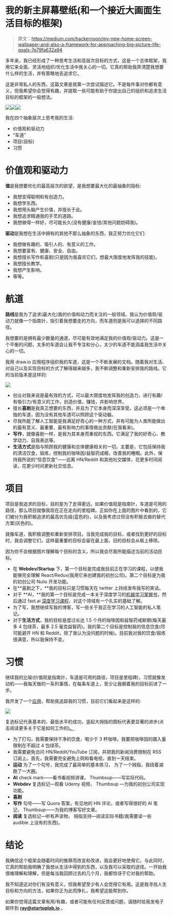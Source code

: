 # 我的新主屏幕壁纸(和一个接近大画面生活目标的框架)

> 原文：<https://medium.com/hackernoon/my-new-home-screen-wallpaper-and-also-a-framework-for-approaching-big-picture-life-goals-7e79fa632a94>

多年来，我已经形成了一种思考生活和高层次目标的方式，这是一个总体框架，我用它来全面、灵活地组织/优化生活中我关心的一切。它真的帮助我弄清楚我想要什么样的生活，并有策略地去追求它。

这是非常私人的东西，这篇文章是我第一次尝试描述它。不是每件事对你都有意义，但我希望你会觉得有趣，并提取一些可能有助于你提出自己的组织和追求生活目标的框架的一般想法。

![](img/3252177ef88c103b9e5e23ae0c674250.png)![](img/e793e6d501362b55030faa44ad35cffd.png)![](img/6279a9b628cbb0a4ff7da7ae87d2fa7d.png)

我在四个抽象层次上思考我的生活:

*   价值观和驱动力
*   “车道”
*   项目(目标)
*   习惯

# 价值观和驱动力

**值**是我想要优化的最高层次的欲望，是我想要最大化的最抽象的指标:

*   我想变得聪明和有创造力。
*   我想学东西。
*   我想用头脑产生价值，并擅长于此。
*   我想追求精通我的手艺的道路。
*   我想做得一样好，尽可能长久(没有健康/金钱/其他问题妨碍我)。

**驱动**是我想在生活中拥有的其他不那么抽象的东西，我正努力优化它们:

*   我想做有趣的、吸引人的、有意义的工作。
*   我想要富有、健康、安全、自由。
*   我想擅长写作和喜剧(只是因为我喜欢它们，想最大限度地发挥我的技能)。
*   我想擅长教学。
*   我想产生影响。
*   等等。

# 航道

**路线**是我为了追求(最大化)我的价值和动力而关注的一般领域。我认为价值观/驱动力就像一个指南针，指引着我想要走的方向，而车道则是我可以选择的不同路径。

我想要的是拥有最少数量的通道，尽可能有效地满足我的价值观/驱动力。这是一个平衡的问题，太多的车道会让我不专注和分心，太少的车道不能涵盖我生活中关心的一切。

我用 draw.io 应用程序组织我的车道，这是一个不断发展的文档。随着我对生活、对自己以及实现目标的方式了解得越来越多，我不断调整和重新安排我的路线。它的当前版本是这样的:

![](img/e97ea6e070bd3604454657e785de0dd6.png)

*   创业对我来说是最有效的方式，可以最大限度地发挥我的创造力，进行有趣/有吸引力/有意义的工作，创造价值，赚钱，并影响世界。
*   擅长**喜剧**是我真正想要的东西，并且为了它本身而深深享受。这必须是一个单独的车道，因为没有其他车道可以照顾这个驱动器。
*   尽我所能了解人工智能是我满足好奇心的一种方式，并有可能为人类所能做出的最有意义、最重要、最有影响力的事情做出贡献(在我看来)。
*   **写作**，就像喜剧一样，是我为其本身而重视的东西。它满足了我的好奇心、教学动力、自我表达等。
*   **生活方式**是指与照顾我的健康和总体健康相关的一切。主要是，它包括保持我的清洁饮食，锻炼，控制我的咖啡因/益智药成瘾，改善我的睡眠。此外，保持我所说的“信息饮食”——远离 HN/Reddit 和其他社交媒体，花更多时间阅读，花更少时间更新社交信息。

# **项目**

项目是我追求的目标，目的是为了走得更远。如果价值观是指南针，车道是可用的路径，那么项目就像我现在正在走向的里程碑。正如你在上面的图片中看到的，它们被分为我积极追求的最高优先级(蓝色的)，以及我考虑过但没有积极去做的替代方案(灰色的)。

就像车道，我积极调整和重新安排项目。当我完成我的目标，或者找到更好的目标时，我会调整它们，这样最重要的目标会留在最上面，旧的目标会从板上移除。

因为你不会根据图片理解每个目标的含义，所以我会尽我所能描述当前的活动目标。

*   在 **Webdev/Startup** 下，第一个目标是完成我目前正在学习的课程，以便我能够完全理解 React/Redux(我用它来创建我的初创公司)。第二个目标是为我的初创公司 Nulis 开发功能。
*   在**喜剧之下，**我的目标只是习惯每天在 twitter 上持续发布我写的笑话。
*   对于 **AI，**我的第一个目标是完成一本关于深度学习的[机器学习掌握书](https://machinelearningmastery.com/deep-learning-with-python/)，然后通过 fast.ai [深度学习课程](http://course.fast.ai/)，对这个领域有一个扎实的基础了解。
*   为了写，我想继续写我的博客，写一些关于我正在学习的人工智能的私人笔记。
*   对于**生活方式**，我的目标是度过长达 1.5 个月的咖啡因和益智药戒断期(每天最多 4 包绿茶，最多 2.5 毫克益智药)。我的第二个目标是控制我的信息饮食(尽可能避开 HN 和 Reddit，除了我认为没问题的时候)。目前我对我的饮食/锻炼很满意，所以我保持不变。

# 习惯

继续我的比喻(价值观是指南针，车道是可用的路径，项目是里程碑)，习惯就像发动机——我每天做的一系列事情，在每条车道上，至少让我朝着我的目标前进了一步。

我开发了一个[应用](https://helix.startuplab.io/)，帮助我追踪我的习惯，目前它们看起来是这样的:

![](img/63e7a5f6ea0ba547bb44d41f2edf7f23.png)

复选标记代表基本的、最低水平的成功，竖起大拇指的图标代表更显著的进步(点击阅读更多关于它是如何工作的[)。](https://helix.startuplab.io/about)

*   为了打勾，我需要保持干净的饮食，喝少于 3 杯咖啡。我要把咖啡因的摄入量限制在不超过 4 包绿茶。
*   我需要避免访问 HN/Reddit/YouTube 订阅，并把我的新闻消费限制在 RSS 订阅上。首先，我需要完全避免上网和看电视，直到一天结束。
*   **运动** 为了一个勾号，我完成了最简单的基本练习，
    为了一个拇指，我绕着湖跑了一大圈。
*   **AI** check mark——看书看视频讲课，
    Thumbsup——写实际代码。
*   **Webdev** 复选标记—观看 Udemy 视频，
    Thumbsup —为我的初创公司实现功能。
*   **喜剧**
*   **写作**
    勾号——写 Quora 答案，有见地的 HN 评论，或者写得很好的 AI 笔记，
    Thumbsup——为我的博客写好文章。
*   **阅读**
    复选标记—听有声读物，
    拇指支持—阅读实际书籍(我需要读一些 audible 上没有的东西)。

# 结论

我确信这个框架会随着时间的推移而改变和改进，我会更好地使用它。与此同时，它真的帮助我明确了我想从生活中得到的东西，以及我可以采取的途径。一开始我很难理解和理解，但是每当我回顾过去的几个月，我都惊讶于它对我的帮助。

我不知道这对你们有没有意义，但我希望至少有人会觉得它有用。这是我寻找人生目标和方向的方法，如果你正为此而挣扎，我希望这能帮到你。

如果你觉得这篇文章有用/有趣，或者可能有任何反馈或问题，请随时给我发电子邮件到 **ray@startuplab.io** 。